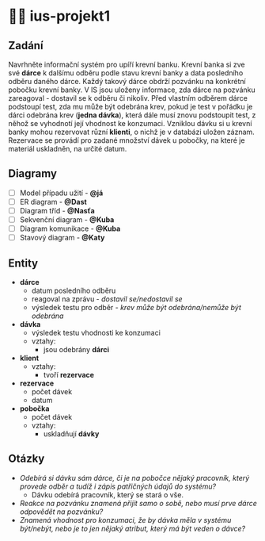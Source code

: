 # 🧛‍♀️ ius-projekt1

## Zadání

Navrhněte informační systém pro upíří krevní banku. Krevní banka si zve své **dárce** k dalšímu odběru podle stavu krevní banky a data posledního odběru daného dárce. Každý takový dárce obdrží pozvánku na konkrétní pobočku krevní banky. V IS jsou uloženy informace, zda dárce na pozvánku zareagoval - dostavil se k odběru či nikoliv. Před vlastním odběrem dárce podstoupí test, zda mu může být odebrána krev, pokud je test v pořádku je dárci odebrána krev (**jedna dávka**), která dále musí znovu podstoupit test, z něhož se vyhodnotí její vhodnost ke konzumaci. Vzniklou dávku si u krevní banky mohou rezervovat různí **klienti**, o nichž je v databázi uložen záznam. Rezervace se provádí pro zadané množství dávek u pobočky, na které je materiál uskladněn, na určité datum.

## Diagramy

- [ ] Model případu užití - **@já**
- [ ] ER diagram - **@Dast**
- [ ] Diagram tříd - **@Nasťa**
- [ ] Sekvenční diagram - **@Kuba**
- [ ] Diagram komunikace - **@Kuba**
- [ ] Stavový diagram - **@Katy**

## Entity

- **dárce**
  - datum posledního odběru
  - reagoval na zprávu - _dostavil se/nedostavil se_
  - výsledek testu pro odběr - _krev může být odebrána/nemůže být odebrána_
- **dávka**
  - výsledek testu vhodnosti ke konzumaci
  - vztahy:
    - jsou odebrány **dárci**
- **klient**
  - vztahy:
    - tvoří **rezervace**
- **rezervace**
  - počet dávek
  - datum
- **pobočka**
  - počet dávek
  - vztahy:
    - uskladňují **dávky**

## Otázky

- *Odebírá si dávku sám dárce, či je na pobočce nějaký pracovník, který provede odběr a tudíž i zápis patřičných údajů do systému?*
  - Dávku odebírá pracovník, který se stará o vše.
- *Reakce na pozvánku znamená přijít samo o sobě, nebo musí prve dárce odpovědět na pozvánku?*
- *Znamená vhodnost pro konzumaci, že by dávka měla v systému být/nebýt, nebo je to jen nějaký atribut, který má být veden o dávce?*
